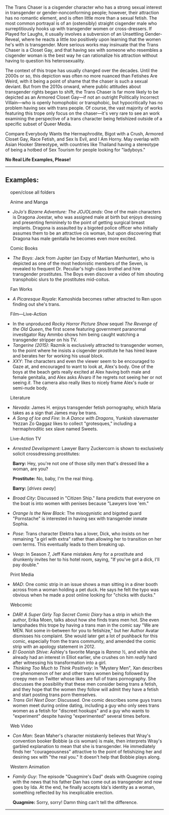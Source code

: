 The Trans Chaser is a cisgender character who has a strong sexual interest in transgender or gender-nonconforming people; however, their attraction has no romantic element, and is often little more than a sexual fetish. The most common portrayal is of an (ostensibly) straight cisgender male who surreptitiously hooks up with transgender women or cross-dressers. If Played for Laughs, it usually involves a subversion of an Unsettling Gender-Reveal, where he reacts a little _too_ positively upon learning that the women he's with is transgender. More serious works may insinuate that the Trans Chaser is a Closet Gay, and that having sex with someone who resembles a cisgender woman is the best way he can rationalize his attraction without having to question his heterosexuality.

The context of this trope has usually changed over the decades. Until the 2000s or so, this depiction was often no more nuanced than Fetishes Are Weird, with it being a point of shame that the chaser is such a sexual deviant. But from the 2010s onward, where public attitudes about transgender rights began to shift, the Trans Chaser is far more likely to be depicted as an Armored Closet Gay—if not an outright Politically Incorrect Villain—who is openly homophobic or transphobic, but hypocritically has no problem having sex with trans people. Of course, the vast majority of works featuring this trope only focus on the chaser—it's very rare to see an work examining the perspective of a trans character being fetishized outside of a specific subset of Queer Media.

Compare Everybody Wants the Hermaphrodite, Bigot with a Crush, Armored Closet Gay, Race Fetish, and Sex Is Evil, and I Am Horny. May overlap with Asian Hooker Stereotype, with countries like Thailand having a stereotype of being a hotbed of Sex Tourism for people looking for "ladyboys."

**No Real Life Examples, Please!**

___

## Examples:

    open/close all folders 

    Anime and Manga 

-   _JoJo's Bizarre Adventure: The JOJOLands_: One of the main characters is Dragona Joestar, who was assigned male at birth but enjoys dressing and presenting femininely to the point of getting surgical breast implants. Dragona is assaulted by a bigoted police officer who initially assumes them to be an attractive cis woman, but upon discovering that Dragona has male genitalia he becomes even more excited.

    Comic Books 

-   _The Boys_: Jack from Jupiter (an Expy of Martian Manhunter), who is depicted as one of the most hedonistic members of the Seven, is revealed to frequent Dr. Peculiar's high-class brothel and hire transgender prostitutes. The Boys even discover a video of him shouting transphobic slurs to the prostitutes mid-coitus.

    Fan Works 

-   _A Picaresque Royale_: Kamoshida becomes rather attracted to Ren upon finding out she's trans.

    Film—Live-Action 

-   In the unproduced _Rocky Horror Picture Show_ sequel _The Revenge of the Old Queen_, the first scene featuring government paranormal investigator Ray Ammbo shows him being caught watching a transgender stripper on his TV.
-   _Tangerine (2015)_: Razmik is exclusively attracted to transgender women, to the point where he insists a cisgender prostitute he has hired leave and berates her for working his usual block.
-   _XXY_: The characters and even the viewer seem to be encouraged to Gaze at, and encouraged to want to look at, Alex's body. One of the boys at the beach gets really excited at Alex having both male and female genitalia, and Alex asks Álvaro if he regrets not seeing her or not seeing _it_. The camera also really likes to nicely frame Alex's nude or semi-nude body.

    Literature 

-   _Nevada_: James H. enjoys transgender fetish pornography, which Maria takes as a sign that James may be trans.
-   _A Song of Ice and Fire_: In _A Dance with Dragons_, Yunkish slavemaster Yezzan Zo Qaggaz likes to collect "grotesques," including a hermaphroditic sex slave named Sweets.

    Live-Action TV 

-   _Arrested Development_: Lawyer Barry Zuckercorn is shown to exclusively solicit crossdressing prostitutes:
    
    **Barry:** Hey, you're not one of those silly men that's dressed like a woman, are you?
    
    **Prostitute:** No, baby, I'm the real thing.
    
    **Barry:** \[_drives away_\]
    
-   _Broad City_: Discussed in "Citizen Ship." Ilana predicts that everyone on the boat is into women with penises because "Lawyers love 'em."
-   _Orange Is the New Black_: The misogynistic and bigoted guard "Pornstache" is interested in having sex with transgender inmate Sophia.
-   _Pose_: Trans character Elektra has a lover, Dick, who insists on her remaining "a girl with extra" rather than allowing her to transition on her own terms. This eventually leads to them breaking up.
-   _Veep_: In Season 7, Jeff Kane mistakes Amy for a prostitute and drunkenly invites her to his hotel room, saying, "If you've got a dick, I'll pay double."

    Print Media 

-   _MAD_: One comic strip in an issue shows a man sitting in a diner booth across from a woman holding a pet duck. He says he felt the typo was obvious when he made a post online looking for "chicks with ducks."

    Webcomic 

-   _DAR! A Super Girly Top Secret Comic Diary_ has a strip in which the author, Erika Moen, talks about how she finds trans men hot. She even lampshades this trope by having a trans man in the comic say "We are MEN. Not some in-between for you to fetishize," but her Author Avatar dismisses his complaint. She would later get a lot of pushback for this comic, especially from the trans community, and amended the comic strip with an apology statement in 2012.
-   _El Goonish Shive_: Ashley's favorite Manga is _Ranma ½_, and while she already had an interest in Elliot earlier, she crushes on him _really_ hard after witnessing his transformation into a girl.
-   _Thinking Too Much to Think Positively_: In "Mystery Men", Xan describes the phenomenon of her and other trans women being followed by creepy men on Twitter whose likes are full of trans pornography. She discusses the possibility that these men consider being trans a fetish, and they hope that the women they follow will admit they have a fetish and start posting trans porn themselves.
-   _Trans Girl Next Door_: Discussed. One comic describes some guys trans women meet during online dating, including a guy who only sees trans women as a fetish for "discreet hookups" and a guy who wants to "experiment" despite having "experimented" several times before.

    Web Video 

-   _Con Man_: Sean Maher's character mistakenly believes that Wray's convention booker Bobbie (a cis woman) is male, then interprets Wray's garbled explanation to mean that she is transgender. He immediately finds her "courageousness" attractive to the point of fetishizing her and desiring sex with "the real you." It doesn't help that Bobbie plays along.

    Western Animation 

-   _Family Guy_: The episode "Quagmire's Dad" deals with Quagmire coping with the news that his father Dan has come out as transgender and now goes by Ida. At the end, he finally accepts Ida's identity as a woman, something reflected by his inexplicable erection.
    
    **Quagmire:** Sorry, sorry! Damn thing can't tell the difference.
    

___